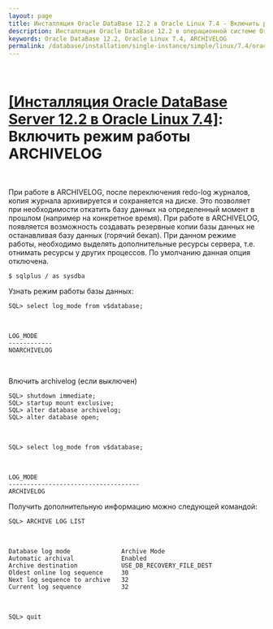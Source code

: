 ```yaml
---
layout: page
title: Инсталляция Oracle DataBase 12.2 в Oracle Linux 7.4 - Включить режим работы ARCHIVELOG
description: Инсталляция Oracle DataBase 12.2 в операционной системе Oracle Linux 7.4 - Включить режим работы ARCHIVELOG
keywords: Oracle DataBase 12.2, Oracle Linux 7.4, ARCHIVELOG
permalink: /database/installation/single-instance/simple/linux/7.4/oracle/12.2/enable-archivelog-mod/
---
```


<br/>

# <a href="/database/installation/single-instance/simple/linux/7.4/oracle/12.2/">[Инсталляция Oracle DataBase Server 12.2 в Oracle Linux 7.4]</a>: Включить режим работы ARCHIVELOG

<br/>

При работе в ARCHIVELOG, после переключения redo-log журналов, копия журнала архивируется и сохраняется на диске. Это позволяет при необходимости откатить базу данных на определенный момент в прошлом (например на конкретное время). При работе в ARCHIVELOG, появляется возможность создавать резервные копии базы данных не останавливая базу данных (горячий бекап). При данном режиме работы, необходимо выделять дополнительные ресурсы сервера, т.е. отнимать ресурсы у других процессов. По умолчанию данная опция отключена.

    $ sqlplus / as sysdba

Узнать режим работы базы данных:

    SQL> select log_mode from v$database;

<br/>

    LOG_MODE
    ------------
    NOARCHIVELOG

<br/>

Влючить archivelog (если выключен)

    SQL> shutdown immediate;
    SQL> startup mount exclusive;
    SQL> alter database archivelog;
    SQL> alter database open;

<br/>

    SQL> select log_mode from v$database;

<br/>

    LOG_MODE
    ------------------------------------
    ARCHIVELOG

Получить дополнительную информацию можно следующей командой:

    SQL> ARCHIVE LOG LIST

<br/>

    Database log mode              Archive Mode
    Automatic archival             Enabled
    Archive destination            USE_DB_RECOVERY_FILE_DEST
    Oldest online log sequence     30
    Next log sequence to archive   32
    Current log sequence           32

<br/>

    SQL> quit
